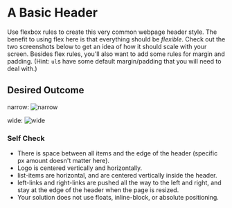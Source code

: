 # A Basic Header

Use flexbox rules to create this very common webpage header style. The benefit to using flex here is that everything should be _flexible_. Check out the two screenshots below to get an idea of how it should scale with your screen. Besides flex rules, you'll also want to add some rules for margin and padding. (Hint: `ul`s have some default margin/padding that you will need to deal with.)

## Desired Outcome

narrow:
![narrow](./desired-outcome-narrow.png)

wide:
![wide](./desired-outcome-wide.png)

### Self Check

- There is space between all items and the edge of the header (specific px amount doesn't matter here). <!-- yes -->
- Logo is centered vertically and horizontally. <!-- yes -->
- list-items are horizontal, and are centered vertically inside the header. <!-- yes -->
- left-links and right-links are pushed all the way to the left and right, and stay at the edge of the header when the page is resized. <!-- yes -->
- Your solution does not use floats, inline-block, or absolute positioning. <!-- yes -->
